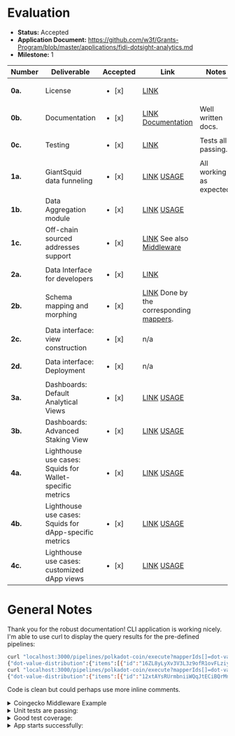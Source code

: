 # Evaluation

- **Status:** Accepted
- **Application Document:** https://github.com/w3f/Grants-Program/blob/master/applications/fidi-dotsight-analytics.md
- **Milestone:** 1

| Number | Deliverable | Accepted | Link | Notes |
| ------------- | ------------- | ------------- | ------------- | ------------- |
| **0a.** | License | <ul><li>[x] </li></ul> | [LINK](https://github.com/fidi-tech/dotsight/blob/main/LICENSE) | 
| **0b.** | Documentation | <ul><li>[x] </li></ul> |[LINK](https://github.com/fidi-tech/dotsight/blob/main/README.md) [Documentation](https://docs.fidi.tech/)| Well written docs. |
| **0c.** | Testing | <ul><li>[x] </li></ul> | [LINK](https://github.com/fidi-tech/dotsight/blob/12280b45f5f1ddd855d6b91eaee4abbf1916f534/src/data-sources/collection/debank/wallet.datasource.spec.ts#L5) |  Tests all passing.
| **1a.** | GiantSquid data funneling | <ul><li>[x] </li></ul> | [LINK](https://github.com/fidi-tech/dotsight/blob/12280b45f5f1ddd855d6b91eaee4abbf1916f534/src/data-sources/collection/giant-squid/stats/wallet-token.datasource.ts#L22) [USAGE](https://github.com/fidi-tech/dotsight/blob/main/README.md#sample-pipeline-subsquid-sourced) | All working as expected.
| **1b.** | Data Aggregation module | <ul><li>[x] </li></ul> | [LINK](https://github.com/fidi-tech/dotsight/tree/12280b45f5f1ddd855d6b91eaee4abbf1916f534/src/pipelines/services/pipeline/config) [USAGE](https://github.com/fidi-tech/dotsight/blob/main/README.md#pipeline-creation) |  
| **1c.** | Off-chain sourced addresses support | <ul><li>[x] </li></ul> | [LINK](https://github.com/fidi-tech/dotsight/blob/main/src/middlewares/collection/coingecko/wallet-token-price.middleware.ts) See also [Middleware](https://github.com/fidi-tech/dotsight/blob/main/README.md#middlewares) |
| **2a.** | Data Interface for developers | <ul><li>[x] </li></ul> |[LINK](https://github.com/fidi-tech/dotsight/tree/main#contributing) |
| **2b.** | Schema mapping and morphing | <ul><li>[x] </li></ul> | [LINK](https://github.com/fidi-tech/dotsight/blob/main/src/mappers/abstract.mapper.ts) Done by the corresponding [mappers](https://github.com/fidi-tech/dotsight/blob/main/README.md#mappers). |
| **2c.** | Data interface: view construction | <ul><li>[x] </li></ul> | n/a | |
| **2d.** | Data interface: Deployment | <ul><li>[x] </li></ul> | n/a | |
| **3a.** | Dashboards: Default Analytical Views | <ul><li>[x] </li></ul> | [LINK](https://github.com/fidi-tech/dotsight/blob/12280b45f5f1ddd855d6b91eaee4abbf1916f534/src/data-sources/collection/giant-squid/stats/wallet-token.datasource.ts#L22) [USAGE](https://github.com/fidi-tech/dotsight/blob/main/README.md#sample-pipeline-subsquid-sourced)  | 
| **3b.** | Dashboards: Advanced Staking View | <ul><li>[x] </li></ul> | [LINK](https://github.com/fidi-tech/dotsight/blob/12280b45f5f1ddd855d6b91eaee4abbf1916f534/src/data-sources/collection/giant-squid/stats/wallet-token.datasource.ts#L22) [USAGE](https://github.com/fidi-tech/dotsight/blob/main/README.md#sample-pipeline-subsquid-sourced) |  |
| **4a.** | Lighthouse use cases: Squids for Wallet-specific metrics | <ul><li>[x] </li></ul> |  [LINK](https://github.com/fidi-tech/dotsight/blob/12280b45f5f1ddd855d6b91eaee4abbf1916f534/src/data-sources/collection/giant-squid/stats/wallet-token.datasource.ts#L22) [USAGE](https://github.com/fidi-tech/dotsight/blob/main/README.md#sample-pipeline-subsquid-sourced) |   | 
| **4b.** | Lighthouse use cases: Squids for dApp-specific metrics | <ul><li>[x] </li></ul> | [LINK](https://github.com/fidi-tech/dotsight/blob/12280b45f5f1ddd855d6b91eaee4abbf1916f534/src/data-sources/collection/giant-squid/stats/wallet-token.datasource.ts#L22) [USAGE](https://github.com/fidi-tech/dotsight/blob/main/README.md#sample-pipeline-subsquid-sourced)  |   |
| **4c.** | Lighthouse use cases: customized dApp views | <ul><li>[x] </li></ul> | [LINK](https://github.com/fidi-tech/dotsight/blob/12280b45f5f1ddd855d6b91eaee4abbf1916f534/src/data-sources/collection/giant-squid/stats/wallet-token.datasource.ts#L22) [USAGE](https://github.com/fidi-tech/dotsight/blob/main/README.md#sample-pipeline-subsquid-sourced) |  |

# General Notes

Thank you for the robust documentation! CLI application is working nicely. I'm able to use curl to display the query results for the pre-defined pipelines:
```sh
curl "localhost:3000/pipelines/polkadot-coin/execute?mapperIds[]=dot-value-distribution&walletIds[]=16ZL8yLyXv3V3L3z9ofR1ovFLziyXaN1DPq4yffMAZ9czzBD&walletIds"
{"dot-value-distribution":{"items":[{"id":"16ZL8yLyXv3V3L3z9ofR1ovFLziyXaN1DPq4yffMAZ9czzBD-DOT","name":"16ZL8yLyXv3V3L3z9ofR1ovFLziyXaN1DPq4yffMAZ9czzBD","value":{"usd":245301175.01310474}}]}}%                                                  
curl "localhost:3000/pipelines/polkadot-coin/execute?mapperIds[]=dot-value-distribution&walletIds[]=16ZL8yLyXv3V3L3z9ofR1ovFLziyXaN1DPq4yffMAZ9czzBD&walletIds[]=12xtAYsRUrmbniiWQqJtECiBQrMn8AypQcXhnQAc6RB6XkLW&currencies[]=eth&currencies[]=usd"
{"dot-value-distribution":{"items":[{"id":"12xtAYsRUrmbniiWQqJtECiBQrMn8AypQcXhnQAc6RB6XkLW-DOT","name":"12xtAYsRUrmbniiWQqJtECiBQrMn8AypQcXhnQAc6RB6XkLW","value":{"eth":98579.6938809727,"usd":161788639.5382557}},{"id":"16ZL8yLyXv3V3L3z9ofR1ovFLziyXaN1DPq4yffMAZ9czzBD-DOT","name":"16ZL8yLyXv3V3L3z9ofR1ovFLziyXaN1DPq4yffMAZ9czzBD","value":{"eth":149464.8500070791,"usd":245301175.01310474}}]}}%
```
Code is clean but could perhaps use more inline comments.

<details>

  <summary>Coingecko Middleware Example</summary>

  ```ts
[CoingeckoWalletTokenPriceMiddleware][Request] GET https://api.coingecko.com/coins/list
[CoingeckoWalletTokenPriceMiddleware][Response] GET https://api.coingecko.com/coins/list 200:OK
[CoingeckoWalletTokenPriceMiddleware][Request] GET https://api.coingecko.com/simple/price
[CoingeckoWalletTokenPriceMiddleware][Response] GET https://api.coingecko.com/simple/price 200:OK
[CoingeckoWalletTokenPriceMiddleware][Request] GET https://api.coingecko.com/coins/list
[CoingeckoWalletTokenPriceMiddleware][Response] GET https://api.coingecko.com/coins/list 200:OK
[CoingeckoWalletTokenPriceMiddleware][Request] GET https://api.coingecko.com/simple/price
[CoingeckoWalletTokenPriceMiddleware][Response] GET https://api.coingecko.com/simple/price 200:OK
[CoingeckoWalletTokenPriceMiddleware][Request] GET https://api.coingecko.com/coins/list
[CoingeckoWalletTokenPriceMiddleware][Response] GET https://api.coingecko.com/coins/list 200:OK
[CoingeckoWalletTokenPriceMiddleware][Request] GET https://api.coingecko.com/simple/price
[CoingeckoWalletTokenPriceMiddleware][Response] GET https://api.coingecko.com/simple/price 200:OK
[CoingeckoWalletTokenPriceMiddleware][Request] GET https://api.coingecko.com/coins/list
[CoingeckoWalletTokenPriceMiddleware][Response] GET https://api.coingecko.com/coins/list 200:OK
[CoingeckoWalletTokenPriceMiddleware][Request] GET https://api.coingecko.com/simple/price
[CoingeckoWalletTokenPriceMiddleware][Response] GET https://api.coingecko.com/simple/price 200:OK
```
</details>

<details>
  
  <summary>Unit tests are passing:</summary>

  ```ts
 PASS  src/data-sources/collection/debank/wallet-token.datasource.spec.ts
 PASS  src/data-sources/collection/debank/wallet-token.protocol.datasource.spec.ts
 PASS  src/data-sources/collection/dapp-radar/protocol.datasource.spec.ts
 PASS  src/data-sources/collection/debank/wallet.datasource.spec.ts
 PASS  src/data-sources/collection/giant-squid/stats/wallet-token.datasource.spec.ts
 PASS  src/mappers/collection/distribution/distribution.mapper.spec.ts
 PASS  src/pipelines/services/execute-pipeline/execute-pipeline.service.spec.ts (5.865 s)
 PASS  src/middlewares/services/middleware/middleware.service.spec.ts
 PASS  src/pipelines/services/pipeline/pipeline.service.spec.ts
 PASS  src/pipelines/pipelines.controller.spec.ts
 PASS  src/mappers/abstract.mapper.spec.ts
 PASS  src/mappers/services/mapper/mapper.service.spec.ts
 PASS  src/mixers/abstract.mixer.spec.ts
 PASS  src/data-sources/services/data-source/data-source.service.spec.ts
 PASS  src/mixers/services/mixer/mixer.service.spec.ts

Test Suites: 15 passed, 15 total
Tests:       49 passed, 49 total
Snapshots:   0 total
Time:        7.284 s
Ran all test suites.
ubuntu@ip-172-31-18-129:~/dotsight$ 
```
</details>

<details>

  <summary>Good test coverage:</summary>
  
```ts
  -----------------------------------------------|---------|----------|---------|---------|-------------------
File                                           | % Stmts | % Branch | % Funcs | % Lines | Uncovered Line #s
-----------------------------------------------|---------|----------|---------|---------|-------------------
All files                                      |   74.88 |    47.72 |   83.33 |    75.5 |
 src                                           |       0 |      100 |       0 |       0 |
  app.module.ts                                |       0 |      100 |     100 |       0 | 1-7
  main.ts                                      |       0 |      100 |       0 |       0 | 1-24
 src/common                                    |      60 |      100 |      20 |   55.55 |
  currecies.ts                                 |     100 |      100 |     100 |     100 |
  http.ts                                      |   55.55 |      100 |      20 |      50 | 8-13,19-24
 src/data-sources                              |   66.66 |      100 |     100 |   72.72 |
  abstract.data-source.ts                      |     100 |      100 |     100 |     100 |
  abstract.protocol.data-source.ts             |     100 |      100 |     100 |     100 |
  abstract.wallet-token.data-source.ts         |     100 |      100 |     100 |     100 |
  abstract.wallet.data-source.ts               |     100 |      100 |     100 |     100 |
  data-sources.module.ts                       |       0 |      100 |     100 |       0 | 1-8
 src/data-sources/collection                   |     100 |      100 |     100 |     100 |
  index.ts                                     |     100 |      100 |     100 |     100 |
 src/data-sources/collection/dapp-radar        |     100 |       50 |     100 |     100 |
  protocol.datasource.ts                       |     100 |       50 |     100 |     100 | 70-84
 src/data-sources/collection/debank            |     100 |    83.33 |     100 |     100 |
  wallet-token.datasource.ts                   |     100 |      100 |     100 |     100 |
  wallet-token.protocol.datasource.ts          |     100 |    66.66 |     100 |     100 | 139
  wallet.datasource.ts                         |     100 |      100 |     100 |     100 |
 src/data-sources/collection/giant-squid/stats |     100 |      100 |     100 |     100 |
  wallet-token.datasource.ts                   |     100 |      100 |     100 |     100 |
 src/data-sources/entities                     |     100 |      100 |     100 |     100 |
  data-source.entity.ts                        |     100 |      100 |     100 |     100 |
 src/data-sources/services/data-source         |     100 |      100 |     100 |     100 |
  data-source.service.ts                       |     100 |      100 |     100 |     100 |
 src/mappers                                   |   42.85 |      100 |     100 |      50 |
  abstract.mapper.ts                           |     100 |      100 |     100 |     100 |
  mappers.module.ts                            |       0 |      100 |     100 |       0 | 1-8
 src/mappers/collection                        |     100 |      100 |     100 |     100 |
  index.ts                                     |     100 |      100 |     100 |     100 |
 src/mappers/collection/distribution           |     100 |      100 |     100 |     100 |
  distribution.mapper.ts                       |     100 |      100 |     100 |     100 |
 src/mappers/entities                          |     100 |      100 |     100 |     100 |
  mapper.entity.ts                             |     100 |      100 |     100 |     100 |
 src/mappers/services/mapper                   |     100 |      100 |     100 |     100 |
  mapper.service.ts                            |     100 |      100 |     100 |     100 |
 src/middlewares                               |   30.76 |      100 |     100 |   33.33 |
  abstract.middleware.ts                       |     100 |      100 |     100 |     100 |
  abstract.protocol.middleware.ts              |       0 |      100 |     100 |       0 | 1-4
  abstract.wallet-token.middleware.ts          |     100 |      100 |     100 |     100 |
  abstract.wallet.middleware.ts                |       0 |      100 |     100 |       0 | 1-4
  middlewares.module.ts                        |       0 |      100 |     100 |       0 | 1-10
 src/middlewares/collection                    |     100 |      100 |     100 |     100 |
  index.ts                                     |     100 |      100 |     100 |     100 |
 src/middlewares/collection/coingecko          |   16.39 |     5.55 |   16.66 |   16.66 |
  wallet-token-price.middleware.ts             |   16.39 |     5.55 |   16.66 |   16.66 | 35,48-177
 src/middlewares/entities                      |     100 |      100 |     100 |     100 |
  middleware.entity.ts                         |     100 |      100 |     100 |     100 |
 src/middlewares/services/middleware           |     100 |      100 |     100 |     100 |
  middleware.service.ts                        |     100 |      100 |     100 |     100 |
 src/mixers                                    |   63.63 |      100 |     100 |      70 |
  abstract.mixer.ts                            |     100 |      100 |     100 |     100 |
  mixers.module.ts                             |       0 |      100 |     100 |       0 | 1-8
 src/mixers/entities                           |     100 |      100 |     100 |     100 |
  mixer.entity.ts                              |     100 |      100 |     100 |     100 |
 src/mixers/services/mixer                     |     100 |      100 |     100 |     100 |
  mixer.service.ts                             |     100 |      100 |     100 |     100 |
 src/pipelines                                 |   44.44 |      100 |     100 |   43.75 |
  pipelines.controller.ts                      |     100 |      100 |     100 |     100 |
  pipelines.module.ts                          |       0 |      100 |     100 |       0 | 1-15
 src/pipelines/dto                             |     100 |      100 |     100 |     100 |
  execute-pipeline.dto.ts                      |     100 |      100 |     100 |     100 |
 src/pipelines/entities                        |     100 |      100 |     100 |     100 |
  pipeline.entity.ts                           |     100 |      100 |     100 |     100 |
 src/pipelines/services/execute-pipeline       |   95.74 |      100 |     100 |   95.45 |
  execute-pipeline.service.ts                  |   95.74 |      100 |     100 |   95.45 | 94-98
 src/pipelines/services/pipeline               |     100 |      100 |     100 |     100 |
  pipeline.service.ts                          |     100 |      100 |     100 |     100 |
 src/pipelines/services/pipeline/config        |   88.88 |        0 |     100 |   88.88 |
  debank.pipeline.config.ts                    |     100 |      100 |     100 |     100 |
  pipeline.config.ts                           |   85.71 |        0 |     100 |   85.71 | 7
  polkadot.pipeline.config.ts                  |     100 |      100 |     100 |     100 |
-----------------------------------------------|---------|----------|---------|---------|-------------------

Test Suites: 15 passed, 15 total
Tests:       49 passed, 49 total
Snapshots:   0 total
Time:        7.32 s
Ran all test suites.
```
</details>

<details>

  <summary>App starts successfully:</summary>

```ts
> @fidi/dotsight@0.0.1 start
> nest start

[Nest] 5405  - 09/15/2023, 3:23:26 PM     LOG [NestFactory] Starting Nest application...
[Nest] 5405  - 09/15/2023, 3:23:26 PM     LOG [InstanceLoader] AppModule dependencies initialized +6ms
[Nest] 5405  - 09/15/2023, 3:23:26 PM     LOG [InstanceLoader] MappersModule dependencies initialized +0ms
[Nest] 5405  - 09/15/2023, 3:23:26 PM     LOG [InstanceLoader] DataSourcesModule dependencies initialized +0ms
[Nest] 5405  - 09/15/2023, 3:23:26 PM     LOG [InstanceLoader] MixersModule dependencies initialized +0ms
[Nest] 5405  - 09/15/2023, 3:23:26 PM     LOG [InstanceLoader] MiddlewaresModule dependencies initialized +0ms
[Nest] 5405  - 09/15/2023, 3:23:26 PM     LOG [InstanceLoader] HttpModule dependencies initialized +0ms
[Nest] 5405  - 09/15/2023, 3:23:26 PM     LOG [InstanceLoader] PipelinesModule dependencies initialized +0ms
[Nest] 5405  - 09/15/2023, 3:23:26 PM     LOG [RoutesResolver] PipelinesController {/pipelines}: +13ms
[Nest] 5405  - 09/15/2023, 3:23:26 PM     LOG [RouterExplorer] Mapped {/pipelines/:pipelineId/execute, GET} route +1ms
[Nest] 5405  - 09/15/2023, 3:23:26 PM     LOG [NestApplication] Nest application successfully started +1ms
```
</details>
